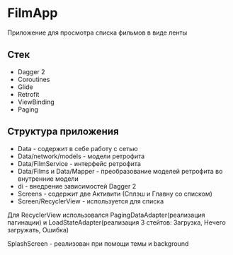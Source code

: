 # FilmApp
Приложение для просмотра списка фильмов в виде ленты
## Стек
* Dagger 2
* Coroutines
* Glide
* Retrofit
* ViewBinding
* Paging

## Cтруктура приложения
* Data - содержит в себе работу с сетью
* Data/network/models - модели ретрофита
* Data/FilmService - интерфейс ретрофита
* Data/Films и Data/Mapper -  преобразование моделей ретрофита во внутренние модели
* di - внедрение зависимостей Dagger 2
* Screens - содержит две Активити (Сплэш и Главну со списком)
* Screen/RecyclerView - используется для списка

Для RecyclerView использовался PagingDataAdapter(реализация пагинации) и LoadStateAdapter(реализация 3 стейтов: Загрузка, Нечего загружать, Ошибка)

SplashScreen - реализован при помощи темы и background